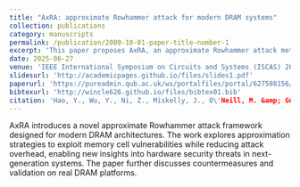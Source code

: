 ```yaml
---
title: "AxRA: approximate Rowhammer attack for modern DRAM systems"
collection: publications
category: manuscripts
permalink: /publication/2009-10-01-paper-title-number-1
excerpt: 'This paper proposes AxRA, an approximate Rowhammer attack methodology tailored for modern DRAM systems, addressing reliability and security implications.'
date: 2025-06-27
venue: 'IEEE International Symposium on Circuits and Systems (ISCAS) 2025'
slidesurl: 'http://academicpages.github.io/files/slides1.pdf'
paperurl: 'https://pureadmin.qub.ac.uk/ws/portalfiles/portal/627598156/Approx_enhanced_RowHammer.pdf'
bibtexurl: 'http://wincle626.github.io/files/bibtex01.bib'
citation: 'Hao, Y., Wu, Y., Ni, Z., Miskelly, J., O\'Neill, M. &amp; Gu, C. (2025). &quot;AxRA: approximate Rowhammer attack for modern DRAM systems.&quot; <i>IEEE International Symposium on Circuits and Systems (ISCAS) 2025: Proceedings</i>. IEEE.'
---
```

AxRA introduces a novel approximate Rowhammer attack framework designed for modern DRAM architectures. The work explores approximation strategies to exploit memory cell vulnerabilities while reducing attack overhead, enabling new insights into hardware security threats in next-generation systems. The paper further discusses countermeasures and validation on real DRAM platforms. 
